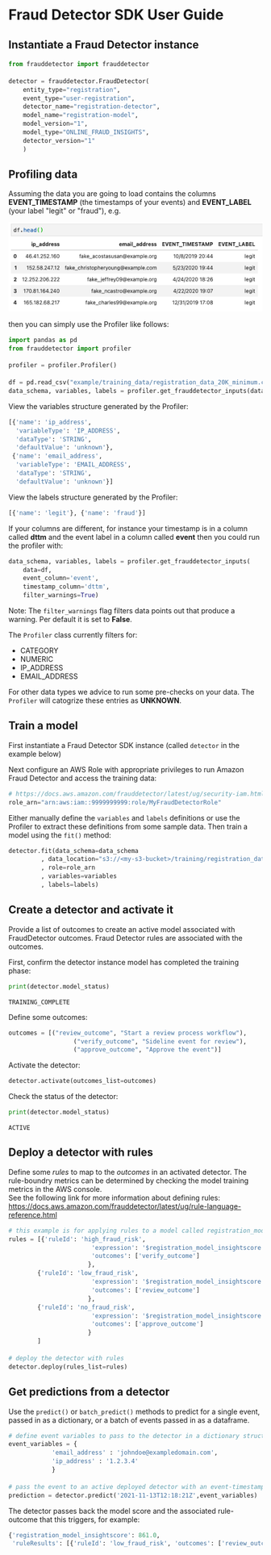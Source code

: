 # Fraud Detector SDK User Guide 

## Instantiate a Fraud Detector instance

```python
from frauddetector import frauddetector

detector = frauddetector.FraudDetector(
    entity_type="registration",
    event_type="user-registration",
    detector_name="registration-detector",
    model_name="registration-model",
    model_version="1",
    model_type="ONLINE_FRAUD_INSIGHTS",
    detector_version="1"
    )
```

## Profiling data

Assuming the data you are going to load contains the columns **EVENT_TIMESTAMP** (the timestamps of your events) and **EVENT_LABEL** (your label "legit" or "fraud"), e.g.

![head_data](./images/Dataset-Head.png)

then you can simply use the Profiler like follows:

```python
import pandas as pd
from frauddetector import profiler

profiler = profiler.Profiler()

df = pd.read_csv("example/training_data/registration_data_20K_minimum.csv.zip")
data_schema, variables, labels = profiler.get_frauddetector_inputs(data=df)

```

View the variables structure generated by the Profiler:

```python
[{'name': 'ip_address',
  'variableType': 'IP_ADDRESS',
  'dataType': 'STRING',
  'defaultValue': 'unknown'},
 {'name': 'email_address',
  'variableType': 'EMAIL_ADDRESS',
  'dataType': 'STRING',
  'defaultValue': 'unknown'}]
```
View the labels structure generated by the Profiler:

```python
[{'name': 'legit'}, {'name': 'fraud'}]
```

If your columns are different, for instance your timestamp is in a column called **dttm** and the event label in a column called **event** then you could run the profiler with:

```python
data_schema, variables, labels = profiler.get_frauddetector_inputs(
    data=df,
    event_column='event',
    timestamp_column='dttm',
    filter_warnings=True)

```

Note: The `filter_warnings` flag filters data points out that produce a warning. Per default it is set to **False**.

The `Profiler` class currently filters for:

* CATEGORY
* NUMERIC
* IP_ADDRESS
* EMAIL_ADDRESS

For other data types we advice to run some pre-checks on your data. The `Profiler` will catogrize these entries as **UNKNOWN**.

## Train a model

First instantiate a Fraud Detector SDK instance (called `detector` in the example below)

Next configure an AWS Role with appropriate privileges to run Amazon Fraud Detector and access the training data:
```python
# https://docs.aws.amazon.com/frauddetector/latest/ug/security-iam.html
role_arn="arn:aws:iam::9999999999:role/MyFraudDetectorRole"
```
Either manually define the `variables` and `labels` definitions or use the Profiler to extract these definitions from some sample data. Then train a model using the `fit()` method:

```python
detector.fit(data_schema=data_schema
         , data_location="s3://<my-s3-bucket>/training/registration_data_20K_minimum.csv"             
         , role=role_arn
         , variables=variables
         , labels=labels)
```

## Create a detector and activate it

Provide a list of outcomes to create an active model associated with FraudDetector outcomes. Fraud Detector rules are associated with the outcomes.

First, confirm the detector instance model has completed the training phase:
```python
print(detector.model_status)
```
```
TRAINING_COMPLETE
```
Define some outcomes:
```python
outcomes = [("review_outcome", "Start a review process workflow"),
                  ("verify_outcome", "Sideline event for review"),
                  ("approve_outcome", "Approve the event")]
```
Activate the detector:
```python
detector.activate(outcomes_list=outcomes)
```
Check the status of the detector:
```python
print(detector.model_status)
```
```
ACTIVE
```

## Deploy a detector with rules
Define some *rules* to map to the *outcomes* in an activated detector.
The rule-boundry metrics can be determined  by checking the model training metrics in the AWS console.  
See the following link for more information about defining rules: https://docs.aws.amazon.com/frauddetector/latest/ug/rule-language-reference.html

```python
# this example is for applying rules to a model called registration_model
rules = [{'ruleId': 'high_fraud_risk',
                       'expression': '$registration_model_insightscore > 900',
                       'outcomes': ['verify_outcome']
                      },
        {'ruleId': 'low_fraud_risk',
                       'expression': '$registration_model_insightscore <= 900 and $registration_model_insightscore > 700',
                       'outcomes': ['review_outcome']
                      },
        {'ruleId': 'no_fraud_risk',
                       'expression': '$registration_model_insightscore <= 700',
                       'outcomes': ['approve_outcome']
                      } 
        ]

# deploy the detector with rules
detector.deploy(rules_list=rules)
```

## Get predictions from a detector

Use the `predict()` or `batch_predict()` methods to predict for a single event, passed in as a dictionary, or a batch of events passed in as a dataframe.

```python
# define event variables to pass to the detector in a dictionary structure
event_variables = {
            'email_address' : 'johndoe@exampledomain.com',
            'ip_address' : '1.2.3.4'
            }

# pass the event to an active deployed detector with an event-timestamp in ISO 8601 format 
prediction = detector.predict('2021-11-13T12:18:21Z',event_variables)
```

The detector passes back the model score and the associated rule-outcome that this triggers, for example: 
```python
{'registration_model_insightscore': 861.0,
 'ruleResults': [{'ruleId': 'low_fraud_risk', 'outcomes': ['review_outcome']}]}
```

